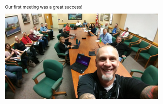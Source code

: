 Our first meeting was a great success! 

![Ansible Club First Meeting](/images/meeting01.jpg "Meeting01 Selfie")

